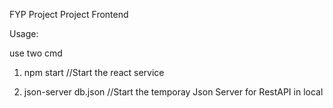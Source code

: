 FYP Project
Project Frontend

Usage:

use two cmd

1. npm start
//Start the react service

2. json-server db.json
//Start the temporay Json Server for RestAPI in local
